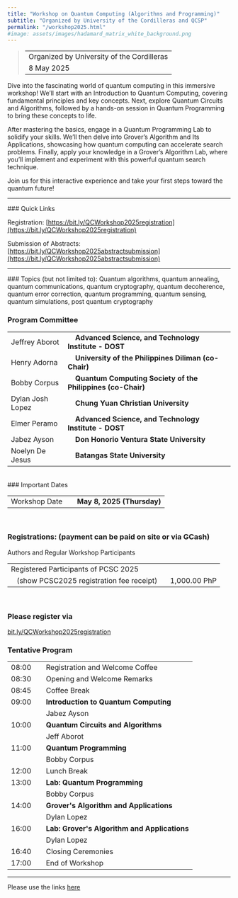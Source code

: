 ```yaml
---
title: "Workshop on Quantum Computing (Algorithms and Programming)"
subtitle: "Organized by University of the Cordilleras and QCSP"
permalink: "/workshop2025.html"
#image: assets/images/hadamard_matrix_white_background.png
---
```


<blockquote>
<table>
<tr><td>Organized by University of the Cordilleras</td></tr>
<tr><td>8 May 2025</td></tr>
</table>
</blockquote>

Dive into the fascinating world of quantum computing in this immersive workshop! We’ll start with an Introduction to Quantum Computing, covering fundamental principles and key concepts. Next, explore Quantum Circuits and Algorithms, followed by a hands-on session in Quantum Programming to bring these concepts to life.

After mastering the basics, engage in a Quantum Programming Lab to solidify your skills. We’ll then delve into Grover’s Algorithm and Its Applications, showcasing how quantum computing can accelerate search problems. Finally, apply your knowledge in a Grover’s Algorithm Lab, where you’ll implement and experiment with this powerful quantum search technique.

Join us for this interactive experience and take your first steps toward the quantum future! 

<hr/>
### Quick Links

Registration: [https://bit.ly/QCWorkshop2025registration](https://bit.ly/QCWorkshop2025registration)

Submission of Abstracts: [https://bit.ly/QCWorkshop2025abstractsubmission](https://bit.ly/QCWorkshop2025abstractsubmission)
<hr/>
### Topics (but not limited to):
Quantum algorithms, quantum annealing, quantum communications, quantum cryptography, quantum decoherence, quantum error correction, quantum programming, quantum sensing, quantum simulations, post quantum cryptography

### Program Committee
<table>
<tr><td>Jeffrey Aborot</td><td>&nbsp;&nbsp;&nbsp;<b> Advanced Science, and Technology Institute - DOST</b></td></tr>
<tr><td>Henry Adorna</td><td>&nbsp;&nbsp;&nbsp;<b> University of the Philippines Diliman (co-Chair)</b></td></tr>
<tr><td>Bobby Corpus</td><td>&nbsp;&nbsp;&nbsp;<b> Quantum Computing Society of the Philippines (co-Chair)</b></td></tr>
<tr><td>Dylan Josh Lopez</td><td>&nbsp;&nbsp;&nbsp;<b> Chung Yuan Christian University</b></td></tr>
<tr><td>Elmer Peramo</td><td>&nbsp;&nbsp;&nbsp;<b> Advanced Science, and Technology Institute - DOST</b></td></tr>
<tr><td>Jabez Ayson</td><td>&nbsp;&nbsp;&nbsp;<b> Don Honorio Ventura State University</b></td></tr>
<tr><td>Noelyn De Jesus</td><td>&nbsp;&nbsp;&nbsp;<b> Batangas State University</b></td></tr>
</table>
<br/>
### Important Dates
<table>
<tr><td>Workshop Date			</td><td>&nbsp;&nbsp;&nbsp;<b> May 8, 2025 (Thursday)</b></td></tr>
</table>
<br/>

### Registrations: (payment can be paid on site or via GCash)

Authors and Regular Workshop Participants

<table>
<tr><td>Registered Participants of PCSC 2025</td><td></td></tr>
<tr><td>&nbsp;&nbsp;&nbsp;(show PCSC2025 registration fee receipt)</td><td>&nbsp;&nbsp;&nbsp;1,000.00 PhP</td></tr>
</table>

<br/>

### Please register via

<a href="bit.ly/QCWorkshop2025registration">bit.ly/QCWorkshop2025registration</a>

### Tentative Program
<table valign="top">
<tr><td>08:00</td><td>&nbsp;&nbsp;&nbsp;	Registration and Welcome Coffee</td></tr>
<tr><td>08:30</td><td>&nbsp;&nbsp;&nbsp;	Opening and Welcome Remarks</td></tr>
<tr><td>08:45</td><td>&nbsp;&nbsp;&nbsp;	Coffee Break</td></tr>
<tr><td>09:00</td><td>&nbsp;&nbsp;&nbsp;	<b>Introduction to Quantum Computing</b></td></tr>
<tr><td></td><td>&nbsp;&nbsp;&nbsp;	Jabez Ayson</td></tr>
<tr><td>10:00</td><td>&nbsp;&nbsp;&nbsp;	<b>Quantum Circuits and Algorithms</b></td></tr>
<tr><td></td><td>&nbsp;&nbsp;&nbsp;	Jeff Aborot</td></tr>
<tr><td>11:00</td><td>&nbsp;&nbsp;&nbsp;	<b>Quantum Programming</b></td></tr>
<tr><td></td><td>&nbsp;&nbsp;&nbsp;	Bobby Corpus</td></tr>
<tr><td>12:00</td><td>&nbsp;&nbsp;&nbsp;        Lunch Break	</td></tr>
<tr><td>13:00</td><td>&nbsp;&nbsp;&nbsp;	<b>Lab: Quantum Programming</b></td></tr>
<tr><td></td><td>&nbsp;&nbsp;&nbsp;	Bobby Corpus</td></tr>
<tr><td>14:00</td><td>&nbsp;&nbsp;&nbsp;	<b>Grover's Algorithm and Applications</b></td></tr>
<tr><td></td><td>&nbsp;&nbsp;&nbsp;	Dylan Lopez</td></tr>
<tr><td>16:00</td><td>&nbsp;&nbsp;&nbsp;	<b>Lab: Grover's Algorithm and Applications</b></td></tr>
<tr><td></td><td>&nbsp;&nbsp;&nbsp;	Dylan Lopez</td></tr>
<tr><td>16:40</td><td>&nbsp;&nbsp;&nbsp;	Closing Ceremonies</td></tr>
<tr><td>17:00</td><td>&nbsp;&nbsp;&nbsp;	End of Workshop</td></tr>
<table>

<hr/>

Please use the links <a href="#quick-links">here</a>
